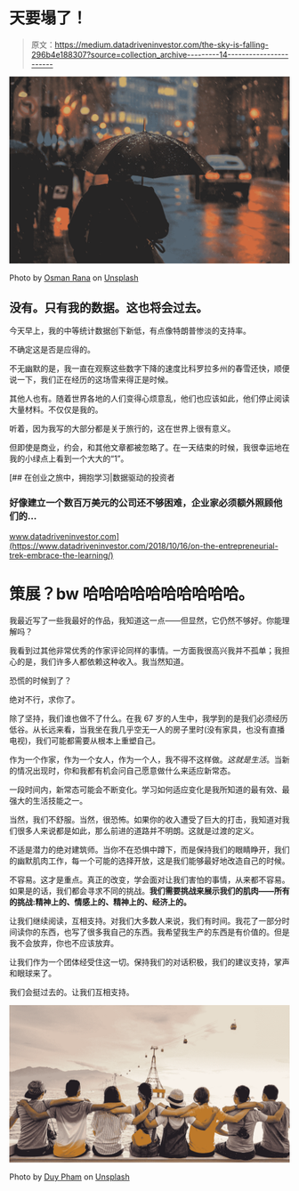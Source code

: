 # 天要塌了！

> 原文：<https://medium.datadriveninvestor.com/the-sky-is-falling-296b4e188307?source=collection_archive---------14----------------------->

![](img/267afc9d61946068a0fa923369a81f7a.png)

Photo by [Osman Rana](https://unsplash.com/@osmanrana?utm_source=medium&utm_medium=referral) on [Unsplash](https://unsplash.com?utm_source=medium&utm_medium=referral)

## 没有。只有我的数据。这也将会过去。

今天早上，我的中等统计数据创下新低，有点像特朗普惨淡的支持率。

不确定这是否是应得的。

不无幽默的是，我一直在观察这些数字下降的速度比科罗拉多州的春雪还快，顺便说一下，我们正在经历的这场雪来得正是时候。

其他人也有。随着世界各地的人们变得心烦意乱，他们也应该如此，他们停止阅读大量材料。不仅仅是我的。

听着，因为我写的大部分都是关于旅行的，这在世界上很有意义。

但即使是商业，约会，和其他文章都被忽略了。在一天结束的时候，我很幸运地在我的小绿点上看到一个大大的“1”。

[](https://www.datadriveninvestor.com/2018/10/16/on-the-entrepreneurial-trek-embrace-the-learning/) [## 在创业之旅中，拥抱学习|数据驱动的投资者

### 好像建立一个数百万美元的公司还不够困难，企业家必须额外照顾他们的…

www.datadriveninvestor.com](https://www.datadriveninvestor.com/2018/10/16/on-the-entrepreneurial-trek-embrace-the-learning/) 

# 策展？bw 哈哈哈哈哈哈哈哈哈哈。

我最近写了一些我最好的作品，我知道这一点——但显然，它仍然不够好。你能理解吗？

我看到过其他非常优秀的作家评论同样的事情。一方面我很高兴我并不孤单；我担心的是，我们许多人都依赖这种收入。我当然知道。

恐慌的时候到了？

绝对不行，求你了。

除了坚持，我们谁也做不了什么。在我 67 岁的人生中，我学到的是我们必须经历低谷。从长远来看，当我坐在我几乎空无一人的房子里时(没有家具，也没有直播电视)，我们可能都需要从根本上重塑自己。

作为一个作家，作为一个女人，作为一个人，我不得不这样做。*这就是生活*。当新的情况出现时，你和我都有机会问自己愿意做什么来适应新常态。

一段时间内，新常态可能会不断变化。学习如何适应变化是我所知道的最有效、最强大的生活技能之一。

当然，我们不舒服。当然，很恐怖。如果你的收入遭受了巨大的打击，我知道对我们很多人来说都是如此，那么前进的道路并不明朗。这就是过渡的定义。

不适是潜力的绝对建筑师。当你不在恐惧中蹲下，而是保持我们的眼睛睁开，我们的幽默肌肉工作，每一个可能的选择开放，这是我们能够最好地改造自己的时候。

不容易。这才是重点。真正的改变，学会面对让我们害怕的事情，从来都不容易。如果是的话，我们都会寻求不同的挑战。**我们需要挑战来展示我们的肌肉——所有的挑战:精神上的、情感上的、精神上的、经济上的。**

让我们继续阅读，互相支持。对我们大多数人来说，我们有时间。我花了一部分时间读你的东西，也写了很多我自己的东西。我希望我生产的东西是有价值的。但是我不会放弃，你也不应该放弃。

让我们作为一个团体经受住这一切。保持我们的对话积极，我们的建议支持，掌声和眼球来了。

我们会挺过去的。让我们互相支持。

![](img/21eadca6cf2fba8b3f03f4a8dc8b07fb.png)

Photo by [Duy Pham](https://unsplash.com/@miinyuii?utm_source=medium&utm_medium=referral) on [Unsplash](https://unsplash.com?utm_source=medium&utm_medium=referral)